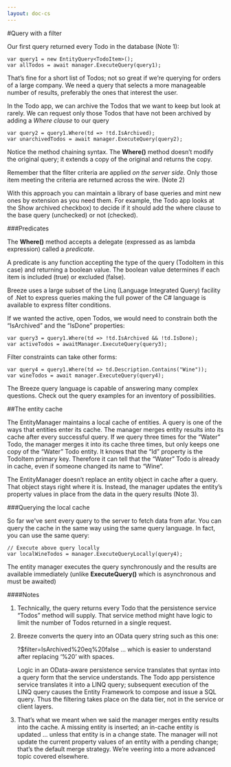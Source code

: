 ```yaml
---
layout: doc-cs
---
```


#Query with a filter

Our first query returned every Todo in the database (Note 1):

    var query1 = new EntityQuery<TodoItem>();
    var allTodos = await manager.ExecuteQuery(query1);

That’s fine for a short list of Todos; not so great if we’re querying for orders of a large company. We need a query that selects a more manageable number of results, preferably the ones that interest the user.

In the Todo app, we can archive the Todos that we want to keep but look at rarely.  We can request only those Todos that have not been archived by adding a *Where clause* to our query

	var query2 = query1.Where(td => !td.IsArchived);
	var unarchivedTodos = await manager.ExecuteQuery(query2);
	
Notice the method chaining syntax. The **Where()** method doesn’t modify the original query; it extends a copy of the original and returns the copy.

Remember that the filter criteria are applied *on the server side*.  Only those item meeting the criteria are returned across the wire.  (Note 2)

With this approach you can maintain a library of base queries and mint new ones by extension as you need them. For example, the Todo app looks at the Show archived checkbox) to decide if it should add the where clause to the base query (unchecked) or not (checked).


###Predicates

The **Where()** method accepts a delegate (expressed as as lambda expression) called a *predicate*.

A predicate is any function accepting the type of the query (TodoItem in this case) and returning a boolean value. The boolean value determines if each item is included (true) or excluded (false). 

Breeze uses a large subset of the Linq (Language Integrated Query) facility of .Net to express queries making the full power of the C# language is available to express filter conditions.

If we wanted the active, open Todos, we would need to constrain both the “IsArchived” and the “IsDone” properties:

	var query3 = query1.Where(td => !td.IsArchived && !td.IsDone);
	var activeTodos = awaitManager.ExecuteQuery(query3);
                   
Filter constraints can take other forms:

    var query4 = query1.Where(td => td.Description.Contains("Wine"));
    var wineTodos = await manager.ExecuteQuery(query4);

The Breeze query language is capable of answering many complex questions. Check out the query examples for an inventory of possibilities.

##The entity cache

The EntityManager maintains a local cache of entities. A query is one of the ways that entities enter its cache. The manager merges entity results into its cache after every successful query. If we query three times for the “Water” Todo, the manager merges it into its cache three times, but only keeps one copy of the “Water” Todo entity. It knows that the “Id” property is the TodoItem primary key. Therefore it can tell that the “Water” Todo is already in cache, even if someone changed its name to “Wine“.

The EntityManager doesn’t replace an entity object in cache after a query. That object stays right where it is. Instead, the manager updates the entity’s property values in place from the data in the query results (Note 3).

###Querying the local cache

So far we've sent every query to the server to fetch data from afar. You can query the cache in the same way using the same query language. In fact, you can use the same query:

	// Execute above query locally
	var localWineTodos = manager.ExecuteQueryLocally(query4);

The entity manager executes the query synchronously and the results are available immediately (unlike **ExecuteQuery()** which is asynchronous and must be awaited)


####Notes

1.	Technically, the query returns every Todo that the persistence service “Todos” method will supply. That service method might have logic to limit the number of Todos returned in a single request.

2.	Breeze converts the query into an OData query string such as this one:

	?$filter=IsArchived%20eq%20false … which is easier to understand after replacing ‘%20’ with spaces.

	Logic in an OData-aware persistence service translates that syntax into a query form that the service understands. The Todo app persistence service translates it into a LINQ query; subsequent execution of the LINQ query causes the Entity Framework to compose and issue a SQL query. Thus the filtering takes place on the data tier, not in the service or client layers.

3.	That’s what we meant when we said the manager merges entity results into the cache. A missing entity is inserted; an in-cache entity is updated … unless that entity is in a change state. The manager will not update the current property values of an entity with a pending change; that’s the default merge strategy. We’re veering into a more advanced topic covered elsewhere.